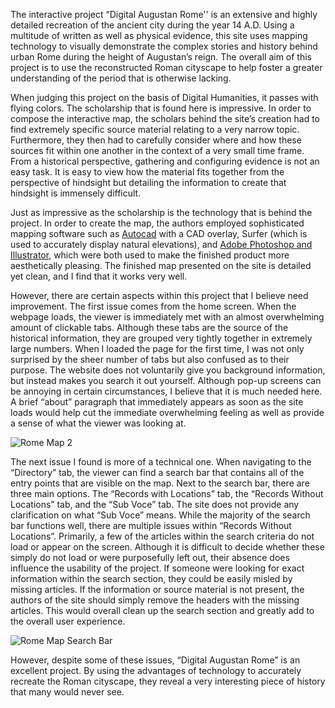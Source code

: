 The interactive project “Digital Augustan Rome'' is an extensive and highly detailed recreation of the ancient city during the year 14 A.D. Using a multitude of written as well as physical evidence, this site uses mapping technology to visually demonstrate the complex stories and history behind urban Rome during the height of Augustan’s reign. The overall aim of this project is to use the reconstructed Roman cityscape to help foster a greater understanding of the period that is otherwise lacking.

When judging this project on the basis of Digital Humanities, it passes with flying colors. The scholarship that is found here is impressive. In order to compose the interactive map, the scholars behind the site’s creation had to find extremely specific source material relating to a very narrow topic. Furthermore, they then had to carefully consider where and how these sources fit within one another in the context of a very small time frame. From a historical perspective, gathering and configuring evidence is not an easy task. It is easy to view how the material fits together from the perspective of hindsight but detailing the information to create that hindsight is immensely difficult.

Just as impressive as the scholarship is the technology that is behind the project. In order to create the map, the authors employed sophisticated mapping software such as [Autocad](https://www.chartercollege.edu/news-hub/who-uses-autocad-and-why-it-important) with a CAD overlay, Surfer (which is used to accurately display natural elevations), and [Adobe Photoshop and Illustrator](https://www.cia.edu/blog/2017/08/the-difference-between-adobe-photoshop-and-adobe-illustrator#:~:text=Photoshop%20is%20based%20on%20pixels,photos%20or%20raster%2Dbased%20art.), which were both used to make the finished product more aesthetically pleasing. The finished map presented on the site is detailed yet clean, and I find that it works very well.

However, there are certain aspects within this project that I believe need improvement. The first issue comes from the home screen. When the webpage loads, the viewer is immediately met with an almost overwhelming amount of clickable tabs. Although these tabs are the source of the historical information, they are grouped very tightly together in extremely large numbers. When I loaded the page for the first time, I was not only surprised by the sheer number of tabs but also confused as to their purpose. The website does not voluntarily give you background information, but instead makes you search it out yourself. Although pop-up screens can be annoying in certain circumstances, I believe that it is much needed here. A brief “about” paragraph that immediately appears as soon as the site loads would help cut the immediate overwhelming feeling as well as provide a sense of what the viewer was looking at.

![Rome Map 2](https://Simisgood.github.io/Simisgood-CNU/images/Rome%20Map%202.png)

The next issue I found is more of a technical one. When navigating to the “Directory” tab, the viewer can find a search bar that contains all of the entry points that are visible on the map. Next to the search bar, there are three main options. The “Records with Locations” tab, the “Records Without Locations” tab, and the “Sub Voce” tab. The site does not provide any clarification on what “Sub Voce” means. While the majority of the search bar functions well, there are multiple issues within “Records Without Locations”. Primarily, a few of the articles within the search criteria do not load or appear on the screen. Although it is difficult to decide whether these simply do not load or were purposefully left out, their absence does influence the usability of the project. If someone were looking for exact information within the search section, they could be easily misled by missing articles. If the information or source material is not present, the authors of the site should simply remove the headers with the missing articles. This would overall clean up the search section and greatly add to the overall user experience.

![Rome Map Search Bar](https://Simisgood.github.io/Simisgood-CNU/images/Rome%20Map%20Search%20Bar.png)

However, despite some of these issues, “Digital Augustan Rome” is an excellent project. By using the advantages of technology to accurately recreate the Roman cityscape, they reveal a very interesting piece of history that many would never see.
